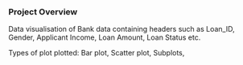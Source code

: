 ### Project Overview

 Data visualisation of Bank data containing headers such as Loan_ID, Gender, Applicant Income, Loan Amount, Loan Status etc.

Types of plot plotted: 
Bar plot, 
Scatter plot, 
Subplots, 


